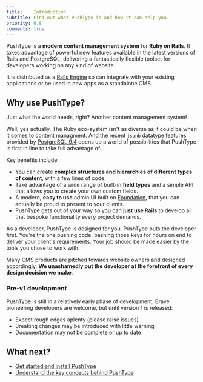 ```yaml
---
title:    Introduction
subtitle: Find out what PushType is and how it can help you.
priority: 0.8
comments: true
---
```


PushType is a **modern content management system** for **Ruby on Rails**.  It takes advantage of powerful new features available in the latest versions of Rails and PostgreSQL, delivering a fantastically flexible toolset for developers working on any kind of website.

It is distributed as a [Rails Engine](http://guides.rubyonrails.org/engines.html) so can integrate with your existing applications or be used in new apps as a standalone CMS.

## Why use PushType?

Just what the world needs, right? Another content management system!

Well, yes actually. The Ruby eco-system isn't as diverse as it could be when it comes to content managment. And the recent `jsonb` datatype features provided by [PostgreSQL 9.4](http://www.postgresql.org/docs/9.4/static/release-9-4.html) opens up a world of possibilities that PushType is first in line to take full advantage of.

Key benefits include:

* You can create **complex structures and hierarchies of different types of content**, with a few lines of code.
* Take advantage of a wide range of built-in **field types** and a simple API that allows you to create your own custom fields.
* A modern, **easy to use** admin UI built on [Foundation](http://foundation.zurb.com/), that you can actually be proud to present to your clients.
* PushType gets out of your way so you can **just use Rails** to develop all that bespoke functionality every project demands.

As a developer, PushType is designed for you. PushType puts the developer first. You're the one pushing code, bashing those keys for hours on end to deliver your client's requirements. Your job should be made easier by the tools you chose to work with.

Many CMS products are pitched towards website owners and designed accordingly. **We unashamedly put the developer at the forefront of every design decision we make**.

<div class="panel callout warning">
  <h3>Pre-v1 development</h3>
  <p>PushType is still in a relatively early phase of development. Brave pioneering developers are welcome, but until version 1 is released:</p>
  <ul>
    <li>Expect rough edges aplenty (please raise issues)</li>
    <li>Breaking changes may be introduced with little warning</li>
    <li>Documentation may not be complete or up to date</li>
  </ul>
</div>

## What next?

* [Get started and install PushType](/docs/installation)
* [Understand the key concepts behind PushType](/docs/key-concepts)
